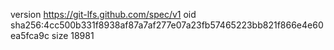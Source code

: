 version https://git-lfs.github.com/spec/v1
oid sha256:4cc500b331f8938af87a7af277e07a23fb57465223bb821f866e4e60ea5fca9c
size 18981
